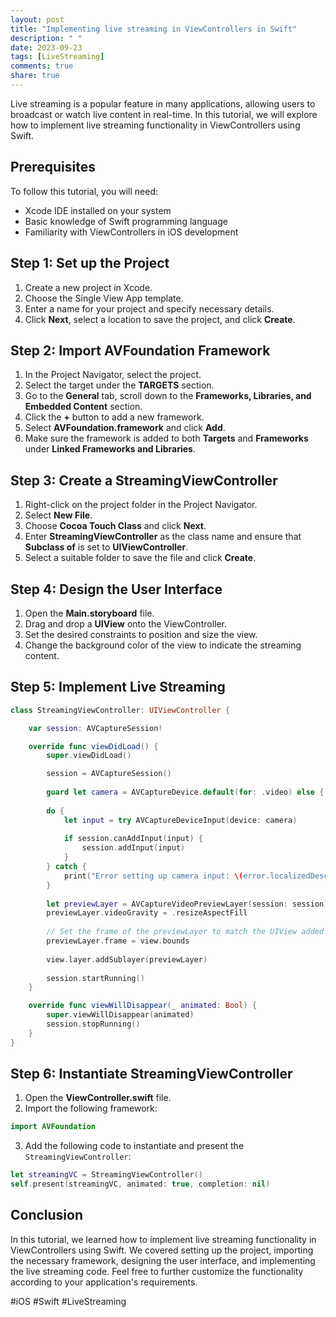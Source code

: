 ```yaml
---
layout: post
title: "Implementing live streaming in ViewControllers in Swift"
description: " "
date: 2023-09-23
tags: [LiveStreaming]
comments: true
share: true
---
```


Live streaming is a popular feature in many applications, allowing users to broadcast or watch live content in real-time. In this tutorial, we will explore how to implement live streaming functionality in ViewControllers using Swift.

## Prerequisites

To follow this tutorial, you will need:

- Xcode IDE installed on your system
- Basic knowledge of Swift programming language
- Familiarity with ViewControllers in iOS development

## Step 1: Set up the Project

1. Create a new project in Xcode.
2. Choose the Single View App template.
3. Enter a name for your project and specify necessary details.
4. Click **Next**, select a location to save the project, and click **Create**.

## Step 2: Import AVFoundation Framework

1. In the Project Navigator, select the project.
2. Select the target under the **TARGETS** section.
3. Go to the **General** tab, scroll down to the **Frameworks, Libraries, and Embedded Content** section.
4. Click the **+** button to add a new framework.
5. Select **AVFoundation.framework** and click **Add**.
6. Make sure the framework is added to both **Targets** and **Frameworks** under **Linked Frameworks and Libraries**.

## Step 3: Create a StreamingViewController

1. Right-click on the project folder in the Project Navigator.
2. Select **New File**.
3. Choose **Cocoa Touch Class** and click **Next**.
4. Enter **StreamingViewController** as the class name and ensure that **Subclass of** is set to **UIViewController**.
5. Select a suitable folder to save the file and click **Create**.

## Step 4: Design the User Interface

1. Open the **Main.storyboard** file.
2. Drag and drop a **UIView** onto the ViewController.
3. Set the desired constraints to position and size the view.
4. Change the background color of the view to indicate the streaming content.

## Step 5: Implement Live Streaming

```swift
class StreamingViewController: UIViewController {

    var session: AVCaptureSession!

    override func viewDidLoad() {
        super.viewDidLoad()

        session = AVCaptureSession()
        
        guard let camera = AVCaptureDevice.default(for: .video) else { return }
        
        do {
            let input = try AVCaptureDeviceInput(device: camera)
            
            if session.canAddInput(input) {
                session.addInput(input)
            }
        } catch {
            print("Error setting up camera input: \(error.localizedDescription)")
        }
        
        let previewLayer = AVCaptureVideoPreviewLayer(session: session)
        previewLayer.videoGravity = .resizeAspectFill
        
        // Set the frame of the previewLayer to match the UIView added in storyboard
        previewLayer.frame = view.bounds
        
        view.layer.addSublayer(previewLayer)
        
        session.startRunning()
    }

    override func viewWillDisappear(_ animated: Bool) {
        super.viewWillDisappear(animated)
        session.stopRunning()
    }
}
```

## Step 6: Instantiate StreamingViewController

1. Open the **ViewController.swift** file.
2. Import the following framework:

```swift
import AVFoundation
```

3. Add the following code to instantiate and present the `StreamingViewController`:

```swift
let streamingVC = StreamingViewController()
self.present(streamingVC, animated: true, completion: nil)
```

## Conclusion

In this tutorial, we learned how to implement live streaming functionality in ViewControllers using Swift. We covered setting up the project, importing the necessary framework, designing the user interface, and implementing the live streaming code. Feel free to further customize the functionality according to your application's requirements.

#iOS #Swift #LiveStreaming